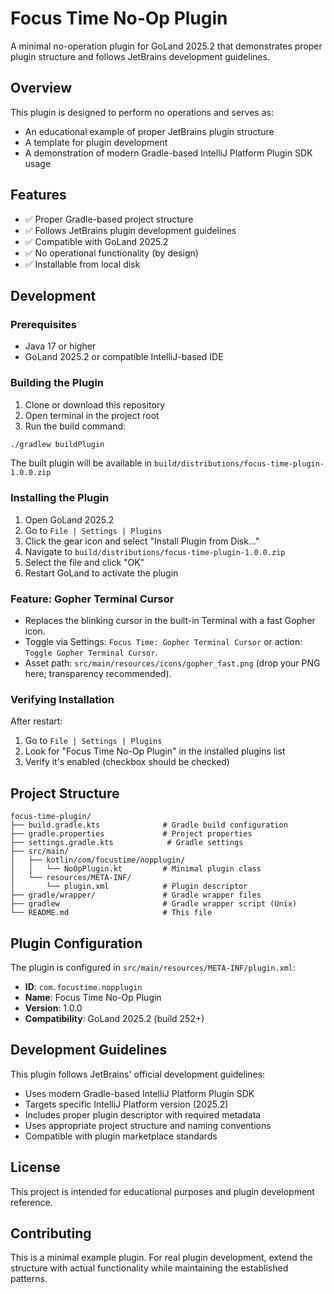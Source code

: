 # Focus Time No-Op Plugin

A minimal no-operation plugin for GoLand 2025.2 that demonstrates proper plugin structure and follows JetBrains development guidelines.

## Overview

This plugin is designed to perform no operations and serves as:
- An educational example of proper JetBrains plugin structure
- A template for plugin development
- A demonstration of modern Gradle-based IntelliJ Platform Plugin SDK usage

## Features

- ✅ Proper Gradle-based project structure
- ✅ Follows JetBrains plugin development guidelines
- ✅ Compatible with GoLand 2025.2
- ✅ No operational functionality (by design)
- ✅ Installable from local disk

## Development

### Prerequisites

- Java 17 or higher
- GoLand 2025.2 or compatible IntelliJ-based IDE

### Building the Plugin

1. Clone or download this repository
2. Open terminal in the project root
3. Run the build command:

```bash
./gradlew buildPlugin
```

The built plugin will be available in `build/distributions/focus-time-plugin-1.0.0.zip`

### Installing the Plugin

1. Open GoLand 2025.2
2. Go to `File | Settings | Plugins`
3. Click the gear icon and select "Install Plugin from Disk..."
4. Navigate to `build/distributions/focus-time-plugin-1.0.0.zip`
5. Select the file and click "OK"
6. Restart GoLand to activate the plugin
 
 ### Feature: Gopher Terminal Cursor
 
 - Replaces the blinking cursor in the built-in Terminal with a fast Gopher icon.
 - Toggle via Settings: `Focus Time: Gopher Terminal Cursor` or action: `Toggle Gopher Terminal Cursor`.
 - Asset path: `src/main/resources/icons/gopher_fast.png` (drop your PNG here; transparency recommended).

### Verifying Installation

After restart:
1. Go to `File | Settings | Plugins`
2. Look for "Focus Time No-Op Plugin" in the installed plugins list
3. Verify it's enabled (checkbox should be checked)

## Project Structure

```
focus-time-plugin/
├── build.gradle.kts              # Gradle build configuration
├── gradle.properties             # Project properties
├── settings.gradle.kts            # Gradle settings
├── src/main/
│   ├── kotlin/com/focustime/nopplugin/
│   │   └── NoOpPlugin.kt         # Minimal plugin class
│   └── resources/META-INF/
│       └── plugin.xml            # Plugin descriptor
├── gradle/wrapper/               # Gradle wrapper files
├── gradlew                       # Gradle wrapper script (Unix)
└── README.md                     # This file
```

## Plugin Configuration

The plugin is configured in `src/main/resources/META-INF/plugin.xml`:

- **ID**: `com.focustime.nopplugin`
- **Name**: Focus Time No-Op Plugin
- **Version**: 1.0.0
- **Compatibility**: GoLand 2025.2 (build 252+)

## Development Guidelines

This plugin follows JetBrains' official development guidelines:

- Uses modern Gradle-based IntelliJ Platform Plugin SDK
- Targets specific IntelliJ Platform version (2025.2)
- Includes proper plugin descriptor with required metadata
- Uses appropriate project structure and naming conventions
- Compatible with plugin marketplace standards

## License

This project is intended for educational purposes and plugin development reference.

## Contributing

This is a minimal example plugin. For real plugin development, extend the structure with actual functionality while maintaining the established patterns.
